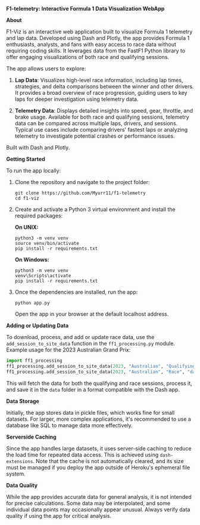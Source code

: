 **F1-telemetry: Interactive Formula 1 Data Visualization WebApp**

**About**

F1-Viz is an interactive web application built to visualize Formula 1 telemetry and lap data. Developed using Dash and Plotly, the app provides Formula 1 enthusiasts, analysts, and fans with easy access to race data without requiring coding skills. It leverages data from the FastF1 Python library to offer engaging visualizations of both race and qualifying sessions.

The app allows users to explore:

1. **Lap Data**: Visualizes high-level race information, including lap times, strategies, and delta comparisons between the winner and other drivers. It provides a broad overview of race progression, guiding users to key laps for deeper investigation using telemetry data.
  
2. **Telemetry Data**: Displays detailed insights into speed, gear, throttle, and brake usage. Available for both race and qualifying sessions, telemetry data can be compared across multiple laps, drivers, and sessions. Typical use cases include comparing drivers' fastest laps or analyzing telemetry to investigate potential crashes or performance issues.

Built with Dash and Plotly.

**Getting Started**

To run the app locally:

1. Clone the repository and navigate to the project folder:

   ```
   git clone https://github.com/Myurr11/f1-telemetry
   cd f1-viz
   ```

2. Create and activate a Python 3 virtual environment and install the required packages:

   **On UNIX:**
   ```
   python3 -m venv venv
   source venv/bin/activate
   pip install -r requirements.txt
   ```

   **On Windows:**
   ```
   python3 -m venv venv
   venv\Scripts\activate
   pip install -r requirements.txt
   ```

3. Once the dependencies are installed, run the app:

   ```
   python app.py
   ```

   Open the app in your browser at the default localhost address.

**Adding or Updating Data**

To download, process, and add or update race data, use the `add_session_to_site_data` function in the `ff1_processing.py` module. Example usage for the 2023 Australian Grand Prix:

```python
import ff1_processing
ff1_processing.add_session_to_site_data(2023, "Australian", "Qualifying", "data")
ff1_processing.add_session_to_site_data(2023, "Australian", "Race", "data")
```

This will fetch the data for both the qualifying and race sessions, process it, and save it in the `data` folder in a format compatible with the Dash app.

**Data Storage**

Initially, the app stores data in pickle files, which works fine for small datasets. For larger, more complex applications, it's recommended to use a database like SQL to manage data more effectively.

**Serverside Caching**

Since the app handles large datasets, it uses server-side caching to reduce the load time for repeated data access. This is achieved using `dash-extensions`. Note that the cache is not automatically cleared, and its size must be managed if you deploy the app outside of Heroku's ephemeral file system.

**Data Quality**

While the app provides accurate data for general analysis, it is not intended for precise calculations. Some data may be interpolated, and some individual data points may occasionally appear unusual. Always verify data quality if using the app for critical analysis.
